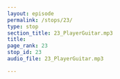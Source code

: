 ```yaml
---
layout: episode
permalink: /stops/23/
type: stop
section_title: 23_PlayerGuitar.mp3
title: 
page_rank: 23
stop_id: 23
audio_file: 23_PlayerGuitar.mp3

---
```

